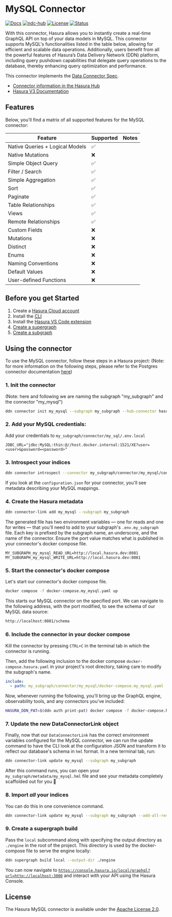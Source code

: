 # MySQL Connector

[![Docs](https://img.shields.io/badge/docs-v3.x-brightgreen.svg?style=flat)](https://hasura.io/docs/3.0/getting-started/overview/)
[![ndc-hub](https://img.shields.io/badge/ndc--hub-sqlserver-blue.svg?style=flat)](https://hasura.io/connectors/sqlserver)
[![License](https://img.shields.io/badge/license-Apache--2.0-purple.svg?style=flat)](LICENSE.txt)
[![Status](https://img.shields.io/badge/status-alpha-yellow.svg?style=flat)](./readme.md)

With this connector, Hasura allows you to instantly create a real-time GraphQL API on top of your data models in
MySQL. This connector supports MySQL's functionalities listed in the table below, allowing for
efficient and scalable data operations. Additionally, users benefit from all the powerful features of Hasura’s Data
Delivery Network (DDN) platform, including query pushdown capabilities that delegate query operations to the database,
thereby enhancing query optimization and performance.

This connector implements the [Data Connector Spec](https://github.com/hasura/ndc-spec).

- [Connector information in the Hasura Hub](https://hasura.io/connectors/MySQL)
- [Hasura V3 Documentation](https://hasura.io/docs/3.0)

## Features

Below, you'll find a matrix of all supported features for the MySQL connector:

| Feature                         | Supported | Notes |
|---------------------------------|-----------|-------|
| Native Queries + Logical Models | ✅         |       |
| Native Mutations                | ❌         |       |
| Simple Object Query             | ✅         |       |
| Filter / Search                 | ✅         |       |
| Simple Aggregation              | ✅         |       |
| Sort                            | ✅         |       |
| Paginate                        | ✅         |       |
| Table Relationships             | ✅         |       |
| Views                           | ✅         |       |
| Remote Relationships            | ✅         |       |
| Custom Fields                   | ❌         |       |
| Mutations                       | ❌         |       |
| Distinct                        | ❌         |       |
| Enums                           | ❌         |       |
| Naming Conventions              | ❌         |       |
| Default Values                  | ❌         |       |
| User-defined Functions          | ❌         |       |

## Before you get Started

1. Create a [Hasura Cloud account](https://console.hasura.io)
2. Install the [CLI](https://hasura.io/docs/3.0/cli/installation/)
3. Install the [Hasura VS Code extension](https://marketplace.visualstudio.com/items?itemName=HasuraHQ.hasura)
4. [Create a supergraph](https://hasura.io/docs/3.0/getting-started/init-supergraph)
5. [Create a subgraph](https://hasura.io/docs/3.0/getting-started/init-subgraph)

## Using the connector

To use the MySQL connector, follow these steps in a Hasura project:
(Note: for more information on the following steps, please refer to the Postgres connector
documentation [here](https://hasura.io/docs/3.0/getting-started/connect-to-data/connect-a-source))

### 1. Init the connector

(Note: here and following we are naming the subgraph "my_subgraph" and the connector "my_mysql")

   ```bash
   ddn connector init my_mysql --subgraph my_subgraph --hub-connector hasura/MySQL
   ```

### 2. Add your MySQL credentials:

Add your credentials to `my_subgraph/connector/my_sql/.env.local`

```env title="my_subgraph/connector/my_mysql/.env.local"
JDBC_URL="jdbc:MySQL:thin:@//host.docker.internal:1521/XE?user=<user>&password=<password>"
```

### 3. Introspect your indices

```bash title="From the root of your project run:"
ddn connector introspect --connector my_subgraph/connector/my_mysql/connector.yaml
```

If you look at the `configuration.json` for your connector, you'll see metadata describing your MySQL mappings.

### 4. Create the Hasura metadata

```bash title="Run the following from the root of your project:"
ddn connector-link add my_mysql --subgraph my_subgraph
```

The generated file has two environment variables — one for reads and one for writes — that you'll need to add to your
subgraph's `.env.my_subgraph` file. Each key is prefixed by the subgraph name, an underscore, and the name of the
connector. Ensure the port value matches what is published in your connector's docker compose file.

```env title="my_subgraph/.env.my_subgraph"
MY_SUBGRAPH_my_mysql_READ_URL=http://local.hasura.dev:8081
MY_SUBGRAPH_my_mysql_WRITE_URL=http://local.hasura.dev:8081
```

### 5. Start the connector's docker compose

Let's start our connector's docker compose file.

```bash title="Run the following from the connector's subdirectory inside a subgraph:"
docker compose -f docker-compose.my_mysql.yaml up
```

This starts our MySQL connector on the specified port. We can navigate to the following address, with the port
modified, to see the schema of our MySQL data source:

```bash
http://localhost:8081/schema
```

### 6. Include the connector in your docker compose

Kill the connector by pressing `CTRL+C` in the terminal tab in which the connector is running.

Then, add the following inclusion to the docker compose `docker-compose.hasura.yaml` in your project's root directory,
taking care to modify the
subgraph's name.

```yaml title="docker-compose.hasura.yaml"
include:
  - path: my_subgraph/connector/my_mysql/docker-compose.my_mysql.yaml
```

Now, whenever running the following, you'll bring up the GraphQL engine, observability tools, and any connectors you've
included:

```bash title="From the root of your project, run:"
HASURA_DDN_PAT=$(ddn auth print-pat) docker compose -f docker-compose.hasura.yaml watch
```

### 7. Update the new DataConnectorLink object

Finally, now that our `DataConnectorLink` has the correct environment variables configured for the MySQL connector,
we can run the update command to have the CLI look at the configuration JSON and transform it to reflect our database's
schema in `hml` format. In a new terminal tab, run:

```bash title="From the root of your project, run:"
ddn connector-link update my_mysql --subgraph my_subgraph
```

After this command runs, you can open your `my_subgraph/metadata/my_mysql.hml` file and see your metadata completely
scaffolded out for you 🎉

### 8. Import _all_ your indices

You can do this in one convenience command.

```bash title="From the root of your project, run:"
ddn connector-link update my_mysql --subgraph my_subgraph --add-all-resources
```

### 9. Create a supergraph build

Pass the `local` subcommand along with specifying the output directory as `./engine` in the root of the project. This
directory is used by the docker-compose file to serve the engine locally:

```bash title="From the root of your project, run:"
ddn supergraph build local --output-dir ./engine
```

You can now navigate to
[`https://console.hasura.io/local/graphql?url=http://localhost:3000`](https://console.hasura.io/local/graphql?url=http://localhost:3000)
and interact with your API using the Hasura Console.


## License

The Hasura MySQL connector is available under the [Apache License
2.0](https://www.apache.org/licenses/LICENSE-2.0).